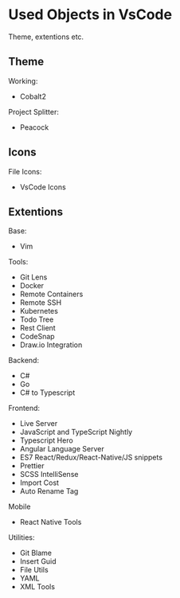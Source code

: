# Used Objects in VsCode

Theme, extentions etc.

## Theme

Working:
- Cobalt2

Project Splitter:
- Peacock

## Icons

File Icons:
- VsCode Icons

## Extentions

Base:
- Vim

Tools:
- Git Lens
- Docker
- Remote Containers
- Remote SSH
- Kubernetes
- Todo Tree
- Rest Client
- CodeSnap
- Draw.io Integration

Backend:
- C#
- Go
- C# to Typescript

Frontend:
- Live Server
- JavaScript and TypeScript Nightly
- Typescript Hero
- Angular Language Server
- ES7 React/Redux/React-Native/JS snippets
- Prettier
- SCSS IntelliSense
- Import Cost
- Auto Rename Tag

Mobile
- React Native Tools


Utilities:
- Git Blame
- Insert Guid
- File Utils
- YAML
- XML Tools
